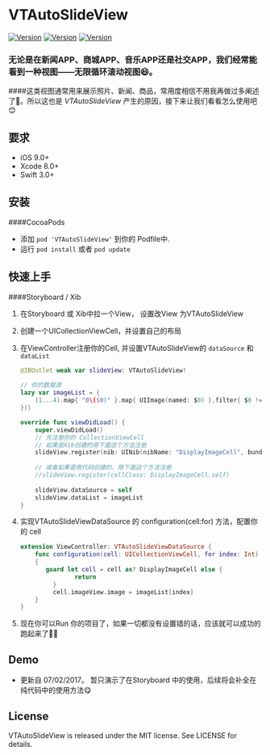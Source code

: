 # VTAutoSlideView
[![Version](https://img.shields.io/cocoapods/v/VTAutoSlideView.svg?style=flat)]()
[![Version](https://img.shields.io/cocoapods/l/VTAutoSlideView.svg?style=flat)](https://github.com/VitoNYang/VTAutoSlideView/blob/master/LICENSE)
[![Version](https://img.shields.io/cocoapods/p/VTAutoSlideView.svg?style=flat)]()

### 无论是在新闻APP、商城APP、音乐APP还是社交APP，我们经常能看到一种视图——无限循环滚动视图😆。
####这类视图通常用来展示照片、新闻、商品，常用度相信不用我再做过多阐述了🙂。所以这也是 *VTAutoSlideView* 产生的原因，接下来让我们看看怎么使用吧😊

## 要求
- iOS 9.0+
- Xcode 8.0+
- Swift 3.0+


## 安装
####CocoaPods
- 添加 `pod 'VTAutoSlideView'` 到你的 Podfile中.
- 运行 `pod install` 或者 `pod update`

## 快速上手
####Storyboard / Xib

1. 在Storyboard 或 Xib中拉一个View， 设置改View 为VTAutoSlideView
2. 创建一个UICollectionViewCell，并设置自己的布局
3. 在ViewController注册你的Cell, 并设置VTAutoSlideView的 `dataSource` 和 `dataList`

 	``` swift
	@IBOutlet weak var slideView: VTAutoSlideView!
	    
	// 你的数据源
	lazy var imageList = {
	    (1...4).map{ "0\($0)" }.map{ UIImage(named: $0) }.filter{ $0 != nil }.map{ $0! }
	}()
	
	override func viewDidLoad() {
	    super.viewDidLoad()
	    // 先注册你的 CollectionViewCell
	    // 如果是Xib创建的用下面这个方法注册
	    slideView.register(nib: UINib(nibName: "DisplayImageCell", bundle: nibBundle))
	    
	    // 或者如果是用代码创建的，用下面这个方法注册
	    //slideView.register(cellClass: DisplayImageCell.self)
	    
	    slideView.dataSource = self
	    slideView.dataList = imageList
	}
	```
4. 实现VTAutoSlideViewDataSource 的 configuration(cell:for) 方法，配置你的 cell

	``` swift
	extension ViewController: VTAutoSlideViewDataSource {
    	func configuration(cell: UICollectionViewCell, for index: Int)
    	{
           guard let cell = cell as? DisplayImageCell else {
            	   return
        	 }
        	 cell.imageView.image = imageList[index]
    	}
	}
	```
5.  现在你可以Run 你的项目了，如果一切都没有设置错的话，应该就可以成功的跑起来了🍻🍻
	 
	 
## Demo
* 更新自 07/02/2017。 暂只演示了在Storyboard 中的使用，后续将会补全在纯代码中的使用方法😋


## License
VTAutoSlideView is released under the MIT license. See LICENSE for details.